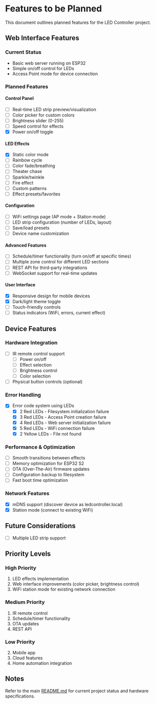 # Features to be Planned

This document outlines planned features for the LED Controller project.

## Web Interface Features

### Current Status

-   Basic web server running on ESP32
-   Simple on/off control for LEDs
-   Access Point mode for device connection

### Planned Features

#### Control Panel

-   [ ] Real-time LED strip preview/visualization
-   [ ] Color picker for custom colors
-   [ ] Brightness slider (0-255)
-   [ ] Speed control for effects
-   [x] Power on/off toggle

#### LED Effects

-   [x] Static color mode
-   [ ] Rainbow cycle
-   [ ] Color fade/breathing
-   [ ] Theater chase
-   [ ] Sparkle/twinkle
-   [ ] Fire effect
-   [ ] Custom patterns
-   [ ] Effect presets/favorites

#### Configuration

-   [ ] WiFi settings page (AP mode + Station mode)
-   [ ] LED strip configuration (number of LEDs, layout)
-   [ ] Save/load presets
-   [ ] Device name customization

#### Advanced Features

-   [ ] Schedule/timer functionality (turn on/off at specific times)
-   [ ] Multiple zone control for different LED sections
-   [ ] REST API for third-party integrations
-   [ ] WebSocket support for real-time updates

#### User Interface

-   [x] Responsive design for mobile devices
-   [x] Dark/light theme toggle
-   [ ] Touch-friendly controls
-   [ ] Status indicators (WiFi, errors, current effect)

## Device Features

### Hardware Integration

-   [ ] IR remote control support
    -   [ ] Power on/off
    -   [ ] Effect selection
    -   [ ] Brightness control
    -   [ ] Color selection
-   [ ] Physical button controls (optional)

### Error Handling

-   [x] Error code system using LEDs
    -   [x] 2 Red LEDs - Filesystem initialization failure
    -   [x] 3 Red LEDs - Access Point creation failure
    -   [x] 4 Red LEDs - Web server initialization failure
    -   [x] 5 Red LEDs - WiFi connection failure
    -   [x] 2 Yellow LEDs - File not found

### Performance & Optimization

-   [ ] Smooth transitions between effects
-   [ ] Memory optimization for ESP32 S2
-   [ ] OTA (Over-The-Air) firmware updates
-   [ ] Configuration backup to filesystem
-   [ ] Fast boot time optimization

### Network Features

-   [x] mDNS support (discover device as ledcontroller.local)
-   [x] Station mode (connect to existing WiFi)

## Future Considerations

-   [ ] Multiple LED strip support

## Priority Levels

### High Priority

1. LED effects implementation
2. Web interface improvements (color picker, brightness control)
3. WiFi station mode for existing network connection

### Medium Priority

1. IR remote control
2. Schedule/timer functionality
3. OTA updates
4. REST API

### Low Priority

2. Mobile app
3. Cloud features
4. Home automation integration

## Notes

Refer to the main [README.md](../README.md) for current project status and hardware specifications.
